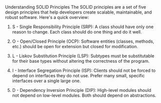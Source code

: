 Understanding SOLID Principles
The SOLID principles are a set of five design principles that help developers create scalable, maintainable, and robust software. Here's a quick overview:

1. S - Single Responsibility Principle (SRP):
  A class should have only one reason to change.
  Each class should do one thing and do it well.

2. O - Open/Closed Principle (OCP):
  Software entities (classes, methods, etc.) should be open for extension but closed for modification.

3. L - Liskov Substitution Principle (LSP):
  Subtypes must be substitutable for their base types without altering the correctness of the program.

4. I - Interface Segregation Principle (ISP):
  Clients should not be forced to depend on interfaces they do not use.
  Prefer many small, specific interfaces over a single large one.

5. D - Dependency Inversion Principle (DIP):
  High-level modules should not depend on low-level modules. Both should depend on abstractions.
